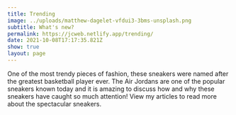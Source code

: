 ```yaml
---
title: Trending
image: ../uploads/matthew-dagelet-vfdui3-3bms-unsplash.png
subtitle: What's new?
permalink: https://jcweb.netlify.app/trending/
date: 2021-10-08T17:17:35.821Z
show: true
layout: page
---
```

One of the most trendy pieces of fashion, these sneakers were named after the greatest basketball player ever. The Air Jordans are one of the popular sneakers known today and it is amazing to discuss how and why these sneakers have caught so much attention! View my articles to read more about the spectacular sneakers.